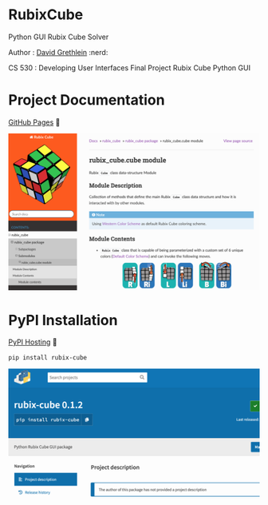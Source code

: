 RubixCube
=========

Python GUI Rubix Cube Solver

Author : [David Grethlein](davidgrethlein.dev) :nerd:

CS 530 : Developing User Interfaces
Final Project Rubix Cube Python GUI 


Project Documentation
=====================

[GitHub Pages](https://dgrethlein.github.io/RubixCube/) :memo:

[![Docs Preview](./misc/docs_preview.png)](https://dgrethlein.github.io/RubixCube/)

PyPI Installation
=================

[PyPI Hosting](https://pypi.org/project/rubix-cube/) :file_folder:

```bash
pip install rubix-cube
```

[![PyPI Preview](./misc/pypi_preview.png)](https://pypi.org/project/rubix-cube/)
